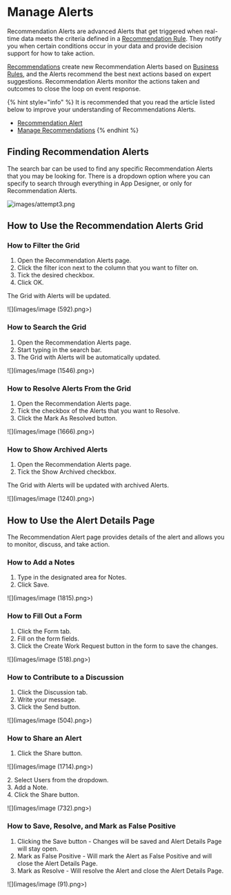 # Manage Alerts

Recommendation Alerts are advanced Alerts that get triggered when real-time data meets the criteria defined in a [Recommendation Rule](../../concepts/recommendation/rule.md). They notify you when certain conditions occur in your data and provide decision support for how to take action.

[Recommendations](../../concepts/recommendation/) create new Recommendation Alerts based on [Business Rules](../../concepts/recommendation/rule.md#rule-logic), and the Alerts recommend the best next actions based on expert suggestions. Recommendation Alerts monitor the actions taken and outcomes to close the loop on event response.&#x20;

{% hint style="info" %}
It is recommended that you read the article listed below to improve your understanding of Recommendations Alerts.

* [Recommendation Alert](../../concepts/recommendation/recommendation-alert.md)
* [Manage Recommendations](manage-recommendations.md)
{% endhint %}

## Finding Recommendation Alerts

The search bar can be used to find any specific Recommendation Alerts that you may be looking for. There is a dropdown option where you can specify to search through everything in App Designer, or only for Recommendation Alerts.

![images/attempt3.png](images/attempt3.png)

## How to Use the Recommendation Alerts Grid

### How to Filter the Grid

1. Open the Recommendation Alerts page.&#x20;
2. Click the filter icon next to the column that you want to filter on.
3. Tick the desired checkbox.
4. Click OK.

The Grid with Alerts will be updated.

![](images/image (592).png>)

### How to Search the Grid

1. Open the Recommendation Alerts page.&#x20;
2. Start typing in the search bar.
3. The Grid with Alerts will be automatically updated.

![](images/image (1546).png>)

### How to Resolve Alerts From the Grid

1. Open the Recommendation Alerts page.&#x20;
2. Tick the checkbox of the Alerts that you want to Resolve.
3. Click the Mark As Resolved button.

![](images/image (1666).png>)

### How to Show Archived Alerts

1. Open the Recommendation Alerts page.
2. Tick the Show Archived checkbox.

The Grid with Alerts will be updated with archived Alerts.

![](images/image (1240).png>)

## How to Use the Alert Details Page

The Recommendation Alert page provides details of the alert and allows you to monitor, discuss, and take action.

### How to Add a Notes&#x20;

1. Type in the designated area for Notes.
2. Click Save.

![](images/image (1815).png>)

### How to Fill Out a Form

1. Click the Form tab.
2. Fill on the form fields.
3. Click the Create Work Request button in the form to save the changes.&#x20;

![](images/image (518).png>)

### How to Contribute to a Discussion

1. Click the Discussion tab.
2. Write your message.
3. Click the Send button.

![](images/image (504).png>)

### How to Share an Alert

1. Click the Share button.

![](images/image (1714).png>)

&#x20;   2\. Select Users from the dropdown.\
&#x20;   3\. Add a Note.\
&#x20;   4\. Click the Share button.

![](images/image (732).png>)

### How to Save, Resolve, and Mark as False Positive

1. Clicking the Save button - Changes will be saved and Alert Details Page will stay open.
2. Mark as False Positive - Will mark the Alert as False Positive and will close the Alert Details Page.
3. Mark as Resolve - Will resolve the Alert and close the Alert Details Page.

![](images/image (91).png>)


